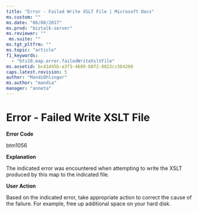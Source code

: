 ```yaml
---
title: "Error - Failed Write XSLT File | Microsoft Docs"
ms.custom: ""
ms.date: "06/08/2017"
ms.prod: "biztalk-server"
ms.reviewer: ""
 ms.suite: ""
ms.tgt_pltfrm: ""
ms.topic: "article"
f1_keywords: 
  - "bts10.map.error.failedWriteXsltFile"
ms.assetid: bc41d45b-a3f3-4689-b0f2-8822cc5b4260
caps.latest.revision: 5
author: "MandiOhlinger"
ms.author: "mandia"
manager: "anneta"
---
```

# Error - Failed Write XSLT File
**Error Code**  
  
 btm1056  
  
 **Explanation**  
  
 The indicated error was encountered when attempting to write the XSLT produced by this map to the indicated file.  
  
 **User Action**  
  
 Based on the indicated error, take appropriate action to correct the cause of the failure. For example, free up additional space on your hard disk.